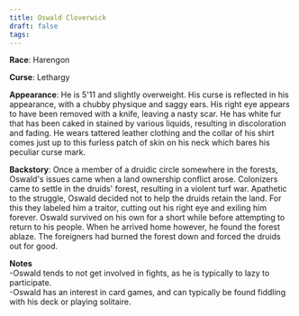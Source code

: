 ```yaml
---
title: Oswald Cloverwick
draft: false
tags:
---
```

**Race**: Harengon

**Curse**: Lethargy

**Appearance**: He is 5'11 and slightly overweight. His curse is reflected in his appearance, with a chubby physique and saggy ears. His right eye appears to have been removed with a knife, leaving a nasty scar. He has white fur that has been caked in stained by various liquids, resulting in discoloration and fading. He wears tattered leather clothing and the collar of his shirt comes just up to this furless patch of skin on his neck which bares his peculiar curse mark.

**Backstory**: Once a member of a druidic circle somewhere in the forests, Oswald's issues came when a land ownership conflict arose. Colonizers came to settle in the druids' forest, resulting in a violent turf war. Apathetic to the struggle, Oswald decided not to help the druids retain the land. For this they labeled him a traitor, cutting out his right eye and exiling him forever. Oswald survived on his own for a short while before attempting to return to his people. When he arrived home however, he found the forest ablaze. The foreigners had burned the forest down and forced the druids out for good.

**Notes**  
-Oswald tends to not get involved in fights, as he is typically to lazy to participate.  
-Oswald has an interest in card games, and can typically be found fiddling with his deck or playing solitaire.  